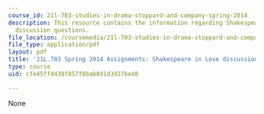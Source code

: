 ```yaml
---
course_id: 21l-703-studies-in-drama-stoppard-and-company-spring-2014
description: This resource contains the information regarding Shakespeare in Love
  discussion questions.
file_location: /coursemedia/21l-703-studies-in-drama-stoppard-and-company-spring-2014/cfe45ffd438f857f8bab8d1d3d27bed8_MIT21L_703S14_Shakes_Love.pdf
file_type: application/pdf
layout: pdf
title: '21L.703 Spring 2014 Assignments: Shakespeare in Love discussion questions'
type: course
uid: cfe45ffd438f857f8bab8d1d3d27bed8

---
```

None